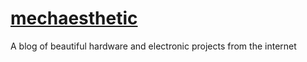 # [mechaesthetic](https://abetusk.github.io/mechaesthetic)

A blog of beautiful hardware and electronic projects from the internet


